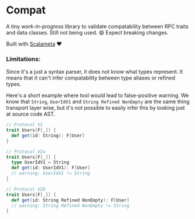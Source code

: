# Compat

A tiny _work-in-progress_ library to validate compatability between RPC traits and data classes.
Still not being used. 😄 Expect breaking changes.

Built with [Scalameta](https://github.com/scalameta/scalameta) ❤️

### Limitations:

Since it's a just a syntax parser, it does not know what types represent. It means that it
can't infer compatability between type aliases or refined types. 

Here's a short example where tool would lead to false-positive warning.
We know that `String`, `UserIdV1` and `String Refined NonEmpty` are the same thing transport layer wise, but it's not
possible to easily infer this by looking just at source code AST.

```scala
// Protocol V1
trait Users[F[_]] {
  def get(id: String): F[User]
}

// Protocol V2a
trait Users[F[_]] {
  type UserIdV1 = String
  def get(id: UserIdV1): F[User] 
  // warning: UserIdV1 != String
}

// Protocol V2b
trait Users[F[_]] {
  def get(id: String Refined NonEmpty): F[User] 
  // warning: String Refined NonEmpty != String
}
```
